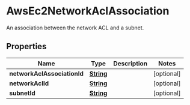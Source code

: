 

# AwsEc2NetworkAclAssociation

An association between the network ACL and a subnet.

## Properties

| Name | Type | Description | Notes |
|------------ | ------------- | ------------- | -------------|
|**networkAclAssociationId** | [**String**](String.md) |  |  [optional] |
|**networkAclId** | [**String**](String.md) |  |  [optional] |
|**subnetId** | [**String**](String.md) |  |  [optional] |



